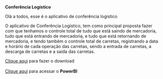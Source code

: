 **Conferência Logístico**

Olá a todos, esse é o aplicativo de conferência logistico

O aplicativo de Conferência Logístico, tem como principal proposta 
fazer com que tenhamos o controle total de tudo que está saindo de mercadoria, 
tudo que está entrando de mercadoria, e tudo que está retornando de mercadoria, 
e tendo também o controle total de carretas, registrando a data e horário de 
cada operação das carretas, sendo a entrada de carretas, 
a descarga de carretas e a saída das carretas.

<a href='https://www.mediafire.com/file/wwlbr96klyqhrnw/ConferenciaLogistico.apk/file'>Clique aqui</a> para fazer o download <br><br>
<a href="https://app.powerbi.com/view?r=eyJrIjoiNGM3MTU1Y2EtYTM0Zi00ZDAyLWEyMGQtNGMxMzhlZDllNGViIiwidCI6IjE5MDE3MzlkLTg1M2YtNDkwMS1iMTYwLTYxMDY4NWMwYzc5ZSJ9">Clique aqui</a> para acessar o <b>PowerBI</b> 
